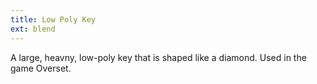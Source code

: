 ```yaml
---
title: Low Poly Key
ext: blend
---
```

A large, heavny, low-poly key that is shaped like a diamond. Used in the game Overset.